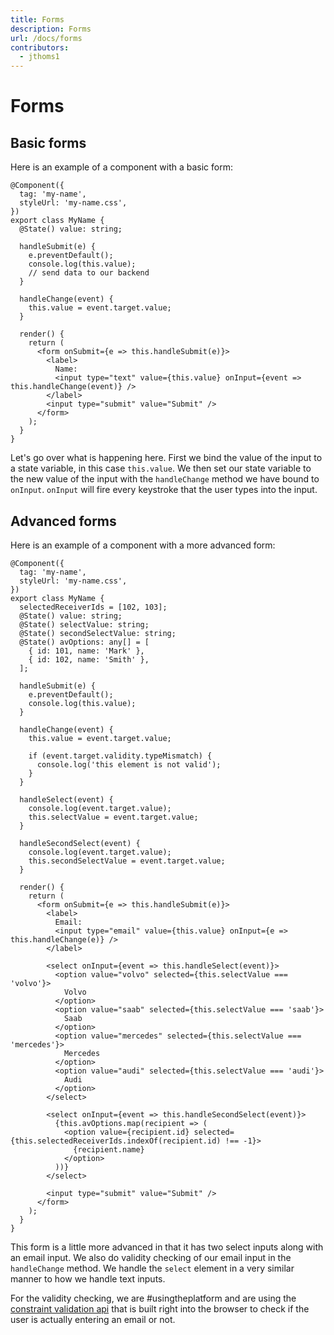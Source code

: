 ```yaml
---
title: Forms
description: Forms
url: /docs/forms
contributors:
  - jthoms1
---
```


# Forms

## Basic forms

Here is an example of a component with a basic form:

```tsx
@Component({
  tag: 'my-name',
  styleUrl: 'my-name.css',
})
export class MyName {
  @State() value: string;

  handleSubmit(e) {
    e.preventDefault();
    console.log(this.value);
    // send data to our backend
  }

  handleChange(event) {
    this.value = event.target.value;
  }

  render() {
    return (
      <form onSubmit={e => this.handleSubmit(e)}>
        <label>
          Name:
          <input type="text" value={this.value} onInput={event => this.handleChange(event)} />
        </label>
        <input type="submit" value="Submit" />
      </form>
    );
  }
}
```

Let's go over what is happening here. First we bind the value of the input to a state variable, in this case `this.value`. We then set our state variable to the new value of the input with the `handleChange` method we have bound to `onInput`. `onInput` will fire every keystroke that the user types into the input.

## Advanced forms

Here is an example of a component with a more advanced form:

```tsx
@Component({
  tag: 'my-name',
  styleUrl: 'my-name.css',
})
export class MyName {
  selectedReceiverIds = [102, 103];
  @State() value: string;
  @State() selectValue: string;
  @State() secondSelectValue: string;
  @State() avOptions: any[] = [
    { id: 101, name: 'Mark' },
    { id: 102, name: 'Smith' },
  ];

  handleSubmit(e) {
    e.preventDefault();
    console.log(this.value);
  }

  handleChange(event) {
    this.value = event.target.value;

    if (event.target.validity.typeMismatch) {
      console.log('this element is not valid');
    }
  }

  handleSelect(event) {
    console.log(event.target.value);
    this.selectValue = event.target.value;
  }

  handleSecondSelect(event) {
    console.log(event.target.value);
    this.secondSelectValue = event.target.value;
  }

  render() {
    return (
      <form onSubmit={e => this.handleSubmit(e)}>
        <label>
          Email:
          <input type="email" value={this.value} onInput={e => this.handleChange(e)} />
        </label>

        <select onInput={event => this.handleSelect(event)}>
          <option value="volvo" selected={this.selectValue === 'volvo'}>
            Volvo
          </option>
          <option value="saab" selected={this.selectValue === 'saab'}>
            Saab
          </option>
          <option value="mercedes" selected={this.selectValue === 'mercedes'}>
            Mercedes
          </option>
          <option value="audi" selected={this.selectValue === 'audi'}>
            Audi
          </option>
        </select>

        <select onInput={event => this.handleSecondSelect(event)}>
          {this.avOptions.map(recipient => (
            <option value={recipient.id} selected={this.selectedReceiverIds.indexOf(recipient.id) !== -1}>
              {recipient.name}
            </option>
          ))}
        </select>

        <input type="submit" value="Submit" />
      </form>
    );
  }
}
```

This form is a little more advanced in that it has two select inputs along with an email input. We also do validity checking of our email input in the `handleChange` method. We handle the `select` element in a very similar manner to how we handle text inputs.

For the validity checking, we are #usingtheplatform and are using the [constraint validation api](https://developer.mozilla.org/en-US/docs/Web/Guide/HTML/HTML5/Constraint_validation) that is built right into the browser to check if the user is actually entering an email or not.
